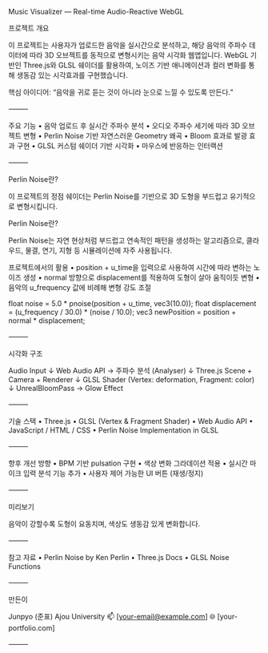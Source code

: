  Music Visualizer — Real-time Audio-Reactive WebGL

프로젝트 개요

이 프로젝트는 사용자가 업로드한 음악을 실시간으로 분석하고, 해당 음악의 주파수 데이터에 따라 3D 오브젝트를 동적으로 변형시키는 음악 시각화 웹앱입니다.
WebGL 기반인 Three.js와 GLSL 쉐이더를 활용하여, 노이즈 기반 애니메이션과 컬러 변화를 통해 생동감 있는 시각효과를 구현했습니다.

핵심 아이디어:
“음악을 귀로 듣는 것이 아니라 눈으로 느낄 수 있도록 만든다.”

⸻

주요 기능
	•	음악 업로드 후 실시간 주파수 분석
	• 오디오 주파수 세기에 따라 3D 오브젝트 변형
	•	Perlin Noise 기반 자연스러운 Geometry 왜곡
	•	Bloom 효과로 발광 효과 구현
	•	GLSL 커스텀 쉐이더 기반 시각화
	•	마우스에 반응하는 인터랙션

⸻

Perlin Noise란?

이 프로젝트의 정점 쉐이더는 Perlin Noise를 기반으로 3D 도형을 부드럽고 유기적으로 변형시킵니다.

Perlin Noise란?

Perlin Noise는 자연 현상처럼 부드럽고 연속적인 패턴을 생성하는 알고리즘으로, 클라우드, 물결, 연기, 지형 등 시뮬레이션에 자주 사용됩니다.

프로젝트에서의 활용
	•	position + u_time을 입력으로 사용하여 시간에 따라 변하는 노이즈 생성
	•	normal 방향으로 displacement를 적용하여 도형이 살아 움직이듯 변형
	•	음악의 u_frequency 값에 비례해 변형 강도 조절

float noise = 5.0 * pnoise(position + u_time, vec3(10.0));
float displacement = (u_frequency / 30.0) * (noise / 10.0);
vec3 newPosition = position + normal * displacement;


⸻

시각화 구조

Audio Input
   ↓
Web Audio API → 주파수 분석 (Analyser)
   ↓
Three.js Scene + Camera + Renderer
   ↓
GLSL Shader (Vertex: deformation, Fragment: color)
   ↓
UnrealBloomPass → Glow Effect


⸻

기술 스택
	•	Three.js
	•	GLSL (Vertex & Fragment Shader)
	•	Web Audio API
	•	JavaScript / HTML / CSS
	•	Perlin Noise Implementation in GLSL



⸻

향후 개선 방향
	•	BPM 기반 pulsation 구현
	•	색상 변화 그라데이션 적용
	•	실시간 마이크 입력 분석 기능 추가
	•	사용자 제어 가능한 UI 버튼 (재생/정지)

⸻

미리보기

음악이 강할수록 도형이 요동치며, 색상도 생동감 있게 변화합니다.


⸻

참고 자료
	•	Perlin Noise by Ken Perlin
	•	Three.js Docs
	•	GLSL Noise Functions

⸻

만든이

Junpyo (준표)
Ajou University
📫 [your-email@example.com]
🌐 [your-portfolio.com]

⸻
